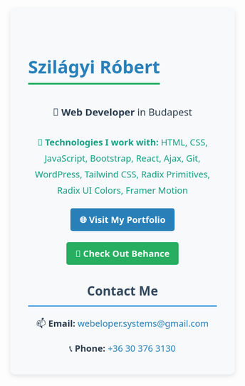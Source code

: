 <div style="font-family: 'Segoe UI', Tahoma, Geneva, Verdana, sans-serif; background-color: #f7f9fb; padding: 40px; max-width: 800px; margin: 0 auto; border-radius: 10px; box-shadow: 0 4px 12px rgba(0,0,0,0.1); line-height: 1.8; color: #2d3e50;"> <h1 style="font-size: 40px; color: #2980b9; text-align: center; font-weight: bold; margin-bottom: 20px; border-bottom: 4px solid #27ae60; display: inline-block;">Szilágyi Róbert</h1> <p style="font-size: 22px; text-align: center; margin-bottom: 30px;">🏢 <strong>Web Developer</strong> in Budapest</p> <p style="font-size: 20px; color: #16a085; text-align: center; margin-bottom: 30px;">🧰 <strong>Technologies I work with:</strong> HTML, CSS, JavaScript, Bootstrap, React, Ajax, Git, WordPress, Tailwind CSS, Radix Primitives, Radix UI Colors, Framer Motion</p> <div style="text-align: center; margin-bottom: 40px;"> <a href="https://webelopersystems.hu/" target="_blank" style="color: white; background-color: #2980b9; text-decoration: none; padding: 12px 20px; border-radius: 5px; font-size: 20px; font-weight: bold; transition: background-color 0.3s ease;">🌐 Visit My Portfolio</a> </div> <div style="text-align: center; margin-bottom: 40px;"> <a href="https://www.behance.net/" target="_blank" style="color: white; background-color: #27ae60; text-decoration: none; padding: 12px 20px; border-radius: 5px; font-size: 20px; font-weight: bold; transition: background-color 0.3s ease;">🎨 Check Out Behance</a> </div> <h2 style="font-size: 28px; color: #34495e; border-bottom: 3px solid #3498db; padding-bottom: 8px; margin-bottom: 20px; text-align: center;">Contact Me</h2> <div style="font-size: 20px; text-align: center; margin-bottom: 20px;"> 📫 <strong>Email:</strong> <a href="mailto:webeloper.systems@gmail.com" style="color: #2980b9; text-decoration: none;">webeloper.systems@gmail.com</a> </div> <div style="font-size: 20px; text-align: center;"> 📞 <strong>Phone:</strong> <a href="tel:+36303763130" style="color: #2980b9; text-decoration: none;">+36 30 376 3130</a> </div> </div>
